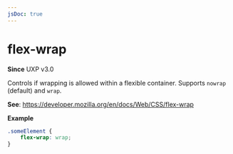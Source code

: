 ```yaml
---
jsDoc: true
---
```

# flex-wrap

**Since** UXP v3.0

Controls if wrapping is allowed within a flexible container. Supports `nowrap` (default) and `wrap`.

**See**: https://developer.mozilla.org/en/docs/Web/CSS/flex-wrap

**Example**

```css
.someElement {
    flex-wrap: wrap;
}
```